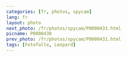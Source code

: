 ```yaml
---
categories: [fr, photos, spycam]
lang: fr
layout: photo
next_photo: /fr/photos/spycam/P0000433.html
picname: P0000430
prev_photo: /fr/photos/spycam/P0000431.html
tags: [Fotofalle, Leopard]
---
```

